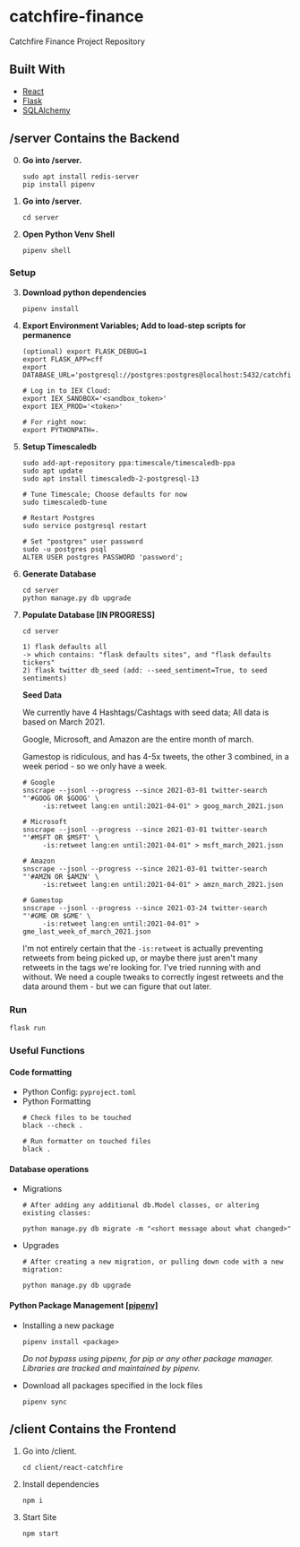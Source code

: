 # catchfire-finance
Catchfire Finance Project Repository 

## Built With

* [React](https://reactjs.org/)
* [Flask](https://flask.palletsprojects.com/en/1.1.x/)
* [SQLAlchemy](https://www.sqlalchemy.org/)

## /server Contains the Backend

0. **Go into /server.**
   ```
   sudo apt install redis-server
   pip install pipenv
   ```

1. **Go into /server.**
   ```
   cd server
   ```

2. **Open Python Venv Shell**
   ```
   pipenv shell
   ```

### Setup
3. **Download python dependencies**
   ```
   pipenv install
   ```

4. **Export Environment Variables; Add to load-step scripts for permanence**
   ```
   (optional) export FLASK_DEBUG=1
   export FLASK_APP=cff
   export DATABASE_URL='postgresql://postgres:postgres@localhost:5432/catchfire'
   
   # Log in to IEX Cloud:
   export IEX_SANDBOX='<sandbox_token>'
   export IEX_PROD='<token>' 
   
   # For right now:
   export PYTHONPATH=.
   ```
   
5. **Setup Timescaledb**
   ```
   sudo add-apt-repository ppa:timescale/timescaledb-ppa
   sudo apt update
   sudo apt install timescaledb-2-postgresql-13
   
   # Tune Timescale; Choose defaults for now
   sudo timescaledb-tune
   
   # Restart Postgres
   sudo service postgresql restart
   
   # Set "postgres" user password
   sudo -u postgres psql
   ALTER USER postgres PASSWORD 'password';
   ```
   
6. **Generate Database**
   ```
   cd server
   python manage.py db upgrade
   ```
   
7. **Populate Database [IN PROGRESS]**
   ```
   cd server
   
   1) flask defaults all
   -> which contains: "flask defaults sites", and "flask defaults tickers"
   2) flask twitter db_seed (add: --seed_sentiment=True, to seed sentiments)
   ```
   **Seed Data**
   
   We currently have 4 Hashtags/Cashtags with seed data; All data is based on March 2021.
   
   Google, Microsoft, and Amazon are the entire month of march. 
   
   Gamestop is ridiculous, and has 4-5x tweets, the other 3 combined, in a week period - so we only have a week.
   ```
   # Google
   snscrape --jsonl --progress --since 2021-03-01 twitter-search "'#GOOG OR $GOOG' \ 
        -is:retweet lang:en until:2021-04-01" > goog_march_2021.json
   
   # Microsoft
   snscrape --jsonl --progress --since 2021-03-01 twitter-search "'#MSFT OR $MSFT' \
        -is:retweet lang:en until:2021-04-01" > msft_march_2021.json
   
   # Amazon
   snscrape --jsonl --progress --since 2021-03-01 twitter-search "'#AMZN OR $AMZN' \
        -is:retweet lang:en until:2021-04-01" > amzn_march_2021.json
   
   # Gamestop
   snscrape --jsonl --progress --since 2021-03-24 twitter-search "'#GME OR $GME' \
        -is:retweet lang:en until:2021-04-01" > gme_last_week_of_march_2021.json
   ```
   
   I'm not entirely certain that the `-is:retweet` is actually preventing retweets from being picked up, or maybe
   there just aren't many retweets in the tags we're looking for. I've tried running with and without.
   We need a couple tweaks to correctly ingest retweets and the data around them - but we can figure that out later.

### Run
   ```
   flask run
   ```

### Useful Functions
#### Code formatting
- Python Config: `pyproject.toml`
- Python Formatting
  ```
  # Check files to be touched
  black --check .
  
  # Run formatter on touched files
  black .
  ```
#### Database operations
- Migrations
   ```
   # After adding any additional db.Model classes, or altering existing classes:
  
   python manage.py db migrate -m "<short message about what changed>"
   ```
- Upgrades
   ```
  # After creating a new migration, or pulling down code with a new migration:
  
  python manage.py db upgrade
  ```

#### Python Package Management [[pipenv]](https://pipenv.pypa.io/en/latest/#install-pipenv-today)
- Installing a new package
  ```
  pipenv install <package>
  ```
  _Do not bypass using pipenv, for pip or any other package manager. Libraries are tracked and maintained by pipenv._


- Download all packages specified in the lock files
  ```
  pipenv sync
  ```

## /client Contains the Frontend

1. Go into /client.
   ```
   cd client/react-catchfire
   ```
   
2. Install dependencies
   ```
   npm i
   ```

3. Start Site
   ```
   npm start
   ```
